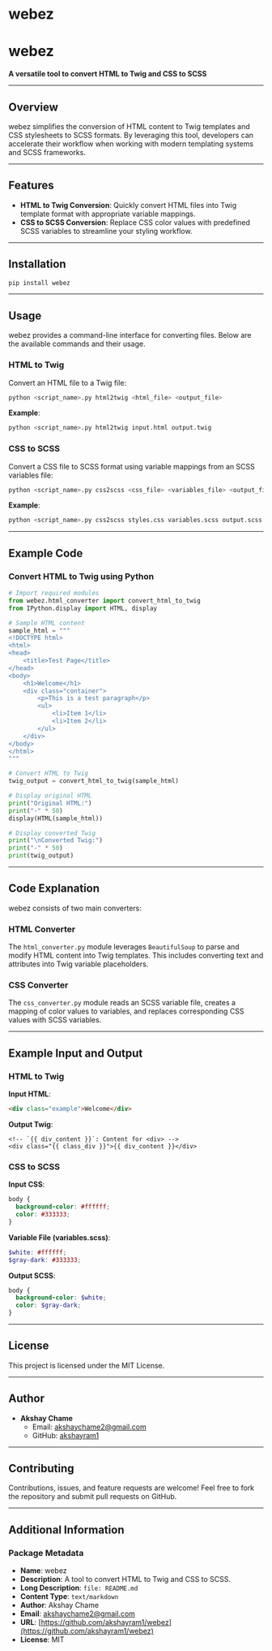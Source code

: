 # webez
# webez

**A versatile tool to convert HTML to Twig and CSS to SCSS**

---

## Overview
webez simplifies the conversion of HTML content to Twig templates and CSS stylesheets to SCSS formats. By leveraging this tool, developers can accelerate their workflow when working with modern templating systems and SCSS frameworks.

---

## Features
- **HTML to Twig Conversion**: Quickly convert HTML files into Twig template format with appropriate variable mappings.
- **CSS to SCSS Conversion**: Replace CSS color values with predefined SCSS variables to streamline your styling workflow.

---

## Installation
```bash
pip install webez
```

---

## Usage
webez provides a command-line interface for converting files. Below are the available commands and their usage.

### HTML to Twig
Convert an HTML file to a Twig file:
```bash
python <script_name>.py html2twig <html_file> <output_file>
```
**Example**:
```bash
python <script_name>.py html2twig input.html output.twig
```

### CSS to SCSS
Convert a CSS file to SCSS format using variable mappings from an SCSS variables file:
```bash
python <script_name>.py css2scss <css_file> <variables_file> <output_file>
```
**Example**:
```bash
python <script_name>.py css2scss styles.css variables.scss output.scss
```

---

## Example Code
### Convert HTML to Twig using Python
```python
# Import required modules
from webez.html_converter import convert_html_to_twig
from IPython.display import HTML, display

# Sample HTML content
sample_html = """
<!DOCTYPE html>
<html>
<head>
    <title>Test Page</title>
</head>
<body>
    <h1>Welcome</h1>
    <div class="container">
        <p>This is a test paragraph</p>
        <ul>
            <li>Item 1</li>
            <li>Item 2</li>
        </ul>
    </div>
</body>
</html>
"""

# Convert HTML to Twig
twig_output = convert_html_to_twig(sample_html)

# Display original HTML
print("Original HTML:")
print("-" * 50)
display(HTML(sample_html))

# Display converted Twig
print("\nConverted Twig:")
print("-" * 50)
print(twig_output)
```

---

## Code Explanation
webez consists of two main converters:

### HTML Converter
The `html_converter.py` module leverages `BeautifulSoup` to parse and modify HTML content into Twig templates. This includes converting text and attributes into Twig variable placeholders.

### CSS Converter
The `css_converter.py` module reads an SCSS variable file, creates a mapping of color values to variables, and replaces corresponding CSS values with SCSS variables.

---

## Example Input and Output
### HTML to Twig
**Input HTML**:
```html
<div class="example">Welcome</div>
```
**Output Twig**:
```twig
<!-- `{{ div_content }}`: Content for <div> -->
<div class="{{ class_div }}">{{ div_content }}</div>
```

### CSS to SCSS
**Input CSS**:
```css
body {
  background-color: #ffffff;
  color: #333333;
}
```
**Variable File (variables.scss)**:
```scss
$white: #ffffff;
$gray-dark: #333333;
```
**Output SCSS**:
```scss
body {
  background-color: $white;
  color: $gray-dark;
}
```

---

## License
This project is licensed under the MIT License.

---

## Author
- **Akshay Chame**
  - Email: akshaychame2@gmail.com
  - GitHub: [akshayram1](https://github.com/akshayram1/webez)

---

## Contributing
Contributions, issues, and feature requests are welcome! Feel free to fork the repository and submit pull requests on GitHub.

---

## Additional Information
### Package Metadata
- **Name**: webez
- **Description**: A tool to convert HTML to Twig and CSS to SCSS.
- **Long Description**: `file: README.md`
- **Content Type**: `text/markdown`
- **Author**: Akshay Chame
- **Email**: akshaychame2@gmail.com
- **URL**: [https://github.com/akshayram1/webez](https://github.com/akshayram1/webez)
- **License**: MIT

